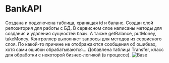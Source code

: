 # BankAPI
Создана и подключена таблица, хранящая id и баланс.
Создан слой репозитория для работы с БД.
В сервисном слое написаны методы для создания и удаления сущностей базы. А также getBalance, putMoney, takeMoney.
Контроллер выполняет запросы для методов из сервисного слоя.
По какой-то причине не отображаются сообщения об ошибках, хотя сами ошибки обрабатываются...
Добавлена таблица Transfer, класс для обработки с некоторой бизнес-логикой (в процессе).
![Base](https://user-images.githubusercontent.com/94552119/199223255-5ea761ba-07c3-4e63-979d-6df58b76ccfa.jpg)
